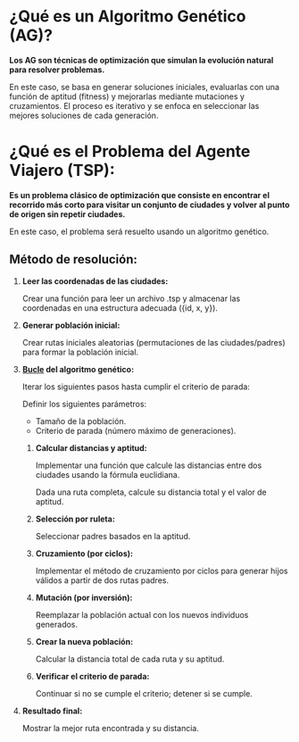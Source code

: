 # ¿Qué es un Algoritmo Genético (AG)?

<b>Los AG son técnicas de optimización que simulan la evolución natural para resolver problemas.</b> 

En este caso, se basa en generar soluciones iniciales, evaluarlas con una función de aptitud (fitness) y mejorarlas mediante mutaciones y cruzamientos. El proceso es iterativo y se enfoca en seleccionar las mejores soluciones de cada generación.

# ¿Qué es el Problema del Agente Viajero (TSP):

<b>Es un problema clásico de optimización que consiste en encontrar el recorrido más corto para visitar un conjunto de ciudades y volver al punto de origen sin repetir ciudades.</b> 

En este caso, el problema será resuelto usando un algoritmo genético.

## Método de resolución:

1. **Leer las coordenadas de las ciudades:**
   
   Crear una función para leer un archivo .tsp y almacenar las coordenadas en una estructura adecuada ({id, x, y}).

4. **Generar población inicial:**

   Crear rutas iniciales aleatorias (permutaciones de las ciudades/padres) para formar la población inicial.

5. **<ins>Bucle</ins> del algoritmo genético:**

   Iterar los siguientes pasos hasta cumplir el criterio de parada:
   
   Definir los siguientes parámetros:
   
   - Tamaño de la población.
   - Criterio de parada (número máximo de generaciones).

   1. **Calcular distancias y aptitud:**
   
      Implementar una función que calcule las distancias entre dos ciudades usando la fórmula euclidiana.
   
      Dada una ruta completa, calcule su distancia total y el valor de aptitud.

   2. **Selección por ruleta:**
   
      Seleccionar padres basados en la aptitud.

   3. **Cruzamiento (por ciclos):**
   
      Implementar el método de cruzamiento por ciclos para generar hijos válidos a partir de dos rutas padres.

   4. **Mutación (por inversión):**
   
      Reemplazar la población actual con los nuevos individuos generados.

   5. **Crear la nueva población:**
   
      Calcular la distancia total de cada ruta y su aptitud.

   6. **Verificar el criterio de parada:**
   
      Continuar si no se cumple el criterio; detener si se cumple.

8. **Resultado final:**

   Mostrar la mejor ruta encontrada y su distancia.
